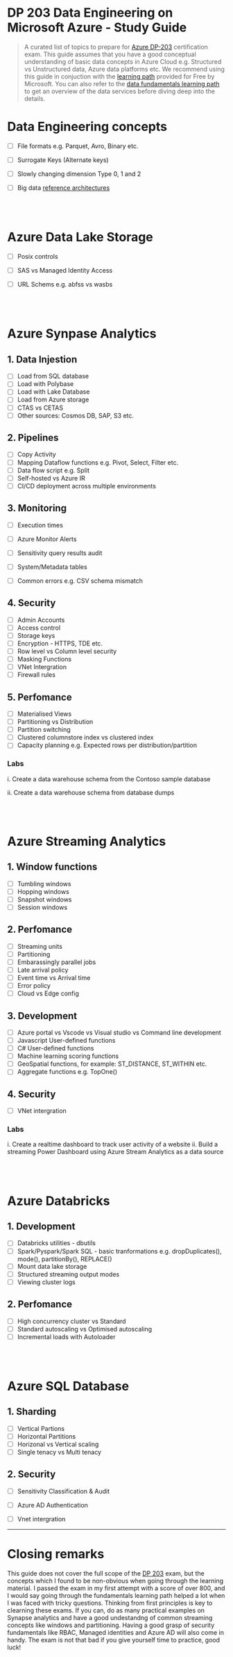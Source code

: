 # DP 203 Data Engineering on Microsoft Azure - Study Guide
> A curated list of topics to prepare for [Azure DP-203](https://learn.microsoft.com/en-us/certifications/exams/dp-203/) certification exam. This guide assumes that you have a good conceptual understanding of basic data concepts in Azure Cloud e.g. Structured vs Unstructured data, Azure data platforms etc. We recommend using this guide in conjuction with the [learning path](https://learn.microsoft.com/en-us/certifications/azure-data-engineer/) provided for Free by Microsoft. You can also refer to the [data fundamentals learning path](https://learn.microsoft.com/en-us/credentials/certifications/azure-data-fundamentals/) to get an overview of the data services before diving deep into the details.


# Data Engineering concepts

- [ ] File formats e.g. Parquet, Avro, Binary etc.
- [ ] Surrogate Keys (Alternate keys)
- [ ] Slowly changing dimension Type 0, 1 and 2
- [ ] Big data [reference architectures](https://learn.microsoft.com/en-us/azure/architecture/data-guide/big-data/)


<br/>
<br/>


# Azure Data Lake Storage

- [ ] Posix controls
- [ ] SAS vs Managed Identity Access
- [ ] URL Schems e.g. abfss vs wasbs


<br/>
<br/>

# Azure Synpase Analytics

## 1. Data Injestion

- [ ] Load from SQL database
- [ ] Load with Polybase
- [ ] Load with Lake Database
- [ ] Load from Azure storage
- [ ] CTAS vs CETAS
- [ ] Other sources: Cosmos DB, SAP, S3 etc.

## 2. Pipelines

- [ ]  Copy Activity
- [ ]  Mapping Dataflow functions e.g. Pivot, Select, Filter etc.
- [ ]  Data flow script e.g. Split
- [ ]  Self-hosted vs Azure IR
- [ ]  CI/CD deployment across multiple environments

## 3. Monitoring

- [ ] Execution times
- [ ] Azure Monitor Alerts
- [ ] Sensitivity query results audit
- [ ] System/Metadata tables
- [ ] Common errors e.g. CSV schema mismatch


## 4. Security

- [ ] Admin Accounts
- [ ]  Access control
- [ ] Storage keys
- [ ] Encryption - HTTPS, TDE etc.
- [ ] Row level vs Column level security
- [ ] Masking Functions
- [ ] VNet Intergration
- [ ] Firewall rules

## 5. Perfomance

- [ ] Materialised Views
- [ ] Partitioning vs Distribution
- [ ] Partition switching
- [ ] Clustered columnstore index vs clustered index
- [ ] Capacity planning e.g. Expected rows per distribution/partition

### Labs

i. Create a data warehouse schema from the Contoso sample database

ii. Create a data warehouse schema from database dumps


<br/>
<br/>


# Azure Streaming Analytics

## 1. Window functions

- [ ] Tumbling windows
- [ ] Hopping windows
- [ ] Snapshot windows
- [ ] Session windows

## 2. Perfomance

- [ ] Streaming units
- [ ] Partitioning
- [ ] Embarassingly parallel jobs
- [ ] Late arrival policy
- [ ] Event time vs Arrival time
- [ ] Error policy
- [ ] Cloud vs Edge config

## 3. Development

- [ ] Azure portal vs Vscode vs Visual studio vs Command line development
- [ ] Javascript User-defined functions
- [ ] C# User-defined functions
- [ ] Machine learning scoring functions
- [ ] GeoSpatial functions, for example: ST_DISTANCE, ST_WITHIN etc.
- [ ] Aggregate functions e.g. TopOne()

## 4. Security

- [ ] VNet intergration

### Labs

i. Create a realtime dashboard to track user activity of a website
ii. Build a streaming Power Dashboard using Azure Stream Analytics as a data source

<br/>
<br/>

# Azure Databricks

## 1. Development

- [ ] Databricks utilities - dbutils
- [ ] Spark/Pyspark/Spark SQL - basic tranformations e.g. dropDuplicates(), mode(), partitionBy(), REPLACE()
- [ ] Mount data lake storage
- [ ] Structured streaming output modes
- [ ] Viewing cluster logs

## 2. Perfomance

- [ ] High concurrency cluster vs Standard
- [ ] Standard autoscaling vs Optimised autoscaling
- [ ] Incremental loads with Autoloader

<br/>
<br/>

# Azure SQL Database

## 1. Sharding

- [ ] Vertical Partions
- [ ] Horizontal Partitions
- [ ] Horizonal vs Vertical scaling
- [ ] Single tenacy vs Multi tenacy

## 2. Security

- [ ] Sensitivity Classification & Audit
- [ ] Azure AD Authentication
- [ ] Vnet intergration


<hr/>


# Closing remarks

This guide does not cover the full scope of the [DP 203](https://learn.microsoft.com/en-us/credentials/certifications/exams/dp-203/) exam, but the concepts which I found to be non-obvious when going through the learning material. I passed the exam in my first attempt with a score of over 800, and I would say going through the fundamentals learning path helped a lot when I was faced with tricky questions. Thinking from first principles is key to clearning these exams. If you can, do as many practical examples on Synapse analytics and have a good undestandng of common streaming concepts like windows and partitioning. Having a good grasp of security fundamentals like RBAC, Managed identities and Azure AD will also come in handy. The exam is not that bad if you give yourself time to practice, good luck!
